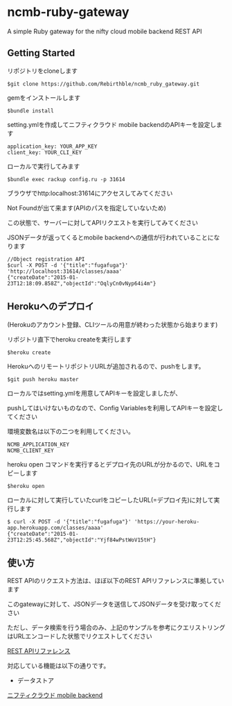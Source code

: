 ncmb-ruby-gateway
================

A simple Ruby gateway for the nifty cloud mobile backend REST API

Getting Started
------------

リポジトリをcloneします

```
$git clone https://github.com/Rebirthble/ncmb_ruby_gateway.git
```

gemをインストールします

```
$bundle install
````

setting.ymlを作成してニフティクラウド mobile backendのAPIキーを設定します

```
application_key: YOUR_APP_KEY 
client_key: YOUR_CLI_KEY
```

ローカルで実行してみます

```
$bundle exec rackup config.ru -p 31614
```

ブラウザでhttp:localhost:31614にアクセスしてみてください

Not Foundが出て来ます(APIのパスを指定していないため)

この状態で、サーバーに対してAPIリクエストを実行してみてください

JSONデータが返ってくるとmobile backendへの通信が行われていることになります

```
//Object registration API
$curl -X POST -d '{"title":"fugafuga"}' 'http://localhost:31614/classes/aaaa'
{"createDate":"2015-01-23T12:18:09.858Z","objectId":"OqlyCn0vNyp64i4m"}
```

Herokuへのデプロイ
-----------------

(Herokuのアカウント登録、CLIツールの用意が終わった状態から始まります)

リポジトリ直下でheroku createを実行します

```
$heroku create
```

HerokuへのリモートリポジトリURLが追加されるので、pushをします。

```
$git push heroku master
```

ローカルではsetting.ymlを用意してAPIキーを設定しましたが、

pushしてはいけないものなので、Config Variablesを利用してAPIキーを設定してください

環境変数名は以下の二つを利用してください。

```
NCMB_APPLICATION_KEY
NCMB_CLIENT_KEY
```

heroku open コマンドを実行するとデプロイ先のURLが分かるので、URLをコピーします

```
$heroku open
```

ローカルに対して実行していたcurlをコピーしたURL(=デプロイ先)に対して実行します

```
$ curl -X POST -d '{"title":"fugafuga"}' 'https://your-heroku-app.herokuapp.com/classes/aaaa'
{"createDate":"2015-01-23T12:25:45.568Z","objectId":"Yjf84wPstWoV15tH"}
```

使い方
------

REST APIのリクエスト方法は、ほぼ以下のREST APIリファレンスに準拠しています

このgatewayに対して、JSONデータを送信してJSONデータを受け取ってください

ただし、データ検索を行う場合のみ、上記のサンプルを参考にクエリストリングはURLエンコードした状態でリクエストしてください

[REST APIリファレンス](http://mb.cloud.nifty.com/doc/rest/common/format.html)

対応している機能は以下の通りです。

- データストア

[ニフティクラウド mobile backend](http://mb.cloud.nifty.com/)
